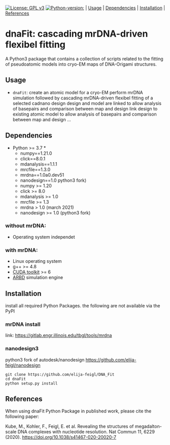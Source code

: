 [![License: GPL v3](https://img.shields.io/badge/License-GPL%20v3-blue.svg)](https://www.gnu.org/licenses/gpl-3.0) [![Python-version:](https://img.shields.io/badge/python-v3.8-green)]() | [Usage](#usage) | [Dependencies](#dependencies) | [Installation](#installation) | [References](#references)

# dnaFit: cascading mrDNA-driven flexibel fitting

A Python3 package that contains a collection of scripts related to the fitting of pseudoatomic models into cryo-EM maps of DNA-Origami structures.


## Usage
 * `dnaFit`: create an atomic model for a cryo-EM perform mrDNA simulation followed by cascading mrDNA-driven flexibel fitting of a selected cadnano design
    design and model are linked to allow analysis of basepairs and comparison between map and design
 link design to existing atomic model to allow analysis of basepairs and comparison between map and design
...


## Dependencies

* Python >= 3.7
    * 
    * numpy==1.21.0
    * click==8.0.1
    * mdanalysis==1.1.1
    * mrcfile==1.3.0
    * mrdna==1.0a0.dev51
    * nanodesign==1.0 python3 fork)
  * numpy >= 1.20
  * click >= 8.0
  * mdanalysis >= 1.0
  * mrcfile >= 1.3
  * mrdna > 1.0 (march 2021)
  * nanodesign >= 1.0 (python3 fork)

### without  mrDNA:

* Operating system independet

### with mrDNA:

* Linux operating system
* g++ >= 4.8
* [CUDA toolkit](https://developer.nvidia.com/cuda-toolkit) >= 6
* [ARBD](http://bionano.physics.illinois.edu/arbd) simulation engine


## Installation

install all required Python Packages. the following are not available via the PyPI
### mrDNA install
link: https://gitlab.engr.illinois.edu/tbgl/tools/mrdna
### nanodesign3
python3 fork of autodesk/nanodesign
https://github.com/elija-feigl/nanodesign


    git clone https://github.com/elija-feigl/DNA_Fit
    cd dnaFit
    python setup.py install


## References

When using dnaFit Python Package in published work, please cite the following paper:

Kube, M., Kohler, F., Feigl, E. et al. Revealing the structures of megadalton-scale DNA complexes with nucleotide resolution. Nat Commun 11, 6229 (2020). https://doi.org/10.1038/s41467-020-20020-7
